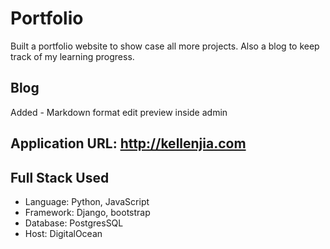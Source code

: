 # Portfolio
Built a portfolio website to show case all more projects. 
Also a blog to keep track of my learning progress. 

## Blog
Added - Markdown format edit preview inside admin

## Application URL: http://kellenjia.com

## Full Stack Used
- Language:  Python, JavaScript
- Framework: Django, bootstrap
- Database: PostgresSQL
- Host: DigitalOcean

